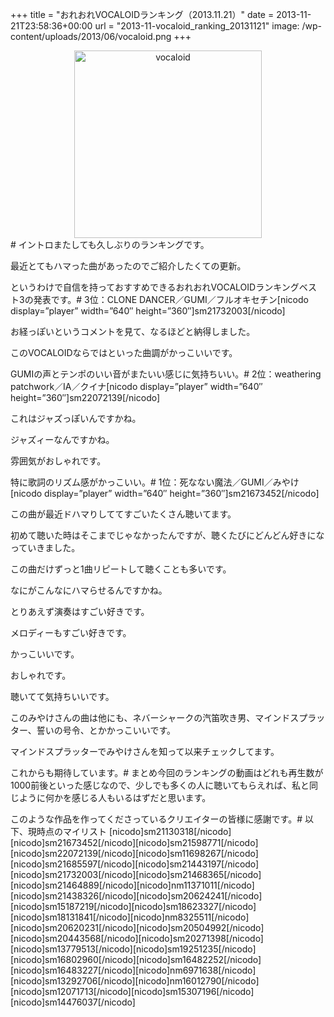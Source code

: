 +++
title = "おれおれVOCALOIDランキング（2013.11.21）"
date = 2013-11-21T23:58:36+00:00
url = "2013-11-vocaloid_ranking_20131121"
image: /wp-content/uploads/2013/06/vocaloid.png
+++
</p> <div style="text-align: center;">
  <img src="http://5000164.jp/wp-content/uploads/2013/06/vocaloid.png" alt="vocaloid" width="300" height="300" class="aligncenter size-full wp-image-774" srcset="http://5000164.jp/wp-content/uploads/2013/06/vocaloid.png 300w, http://5000164.jp/wp-content/uploads/2013/06/vocaloid-150x150.png 150w" sizes="(max-width: 300px) 100vw, 300px" />
</div></a># イントロまたしても久しぶりのランキングです。
  
最近とてもハマった曲があったのでご紹介したくての更新。
  
というわけで自信を持っておすすめできるおれおれVOCALOIDランキングベスト3の発表です。# 3位：CLONE DANCER／GUMI／フルオキセチン[nicodo display=&#8221;player&#8221; width=&#8221;640&#8243; height=&#8221;360&#8243;]sm21732003[/nicodo]
  
お経っぽいというコメントを見て、なるほどと納得しました。
  
このVOCALOIDならではといった曲調がかっこいいです。
  
GUMIの声とテンポのいい音がまたいい感じに気持ちいい。# 2位：weathering patchwork／IA／クイナ[nicodo display=&#8221;player&#8221; width=&#8221;640&#8243; height=&#8221;360&#8243;]sm22072139[/nicodo]
  
これはジャズっぽいんですかね。
  
ジャズィーなんですかね。
  
雰囲気がおしゃれです。
  
特に歌詞のリズム感がかっこいい。# 1位：死なない魔法／GUMI／みやけ[nicodo display=&#8221;player&#8221; width=&#8221;640&#8243; height=&#8221;360&#8243;]sm21673452[/nicodo]
  
この曲が最近ドハマりしててすごいたくさん聴いてます。
  
初めて聴いた時はそこまでじゃなかったんですが、聴くたびにどんどん好きになっていきました。
  
この曲だけずっと1曲リピートして聴くことも多いです。
  
なにがこんなにハマらせるんですかね。
  
とりあえず演奏はすごい好きです。
  
メロディーもすごい好きです。
  
かっこいいです。
  
おしゃれです。
  
聴いてて気持ちいいです。
  
このみやけさんの曲は他にも、ネバーシャークの汽笛吹き男、マインドスプラッター、誓いの号令、とかかっこいいです。
  
マインドスプラッターでみやけさんを知って以来チェックしてます。
  
これからも期待しています。# まとめ今回のランキングの動画はどれも再生数が1000前後といった感じなので、少しでも多くの人に聴いてもらえれば、私と同じように何かを感じる人もいるはずだと思います。
  
このような作品を作ってくださっているクリエイターの皆様に感謝です。# 以下、現時点のマイリスト \[nicodo]sm21130318[/nicodo\]\[nicodo\]sm21673452\[/nicodo\]\[nicodo\]sm21598771\[/nicodo\]\[nicodo\]sm22072139\[/nicodo\]\[nicodo\]sm11698267\[/nicodo\]\[nicodo\]sm21685597\[/nicodo\]\[nicodo\]sm21443197\[/nicodo\]\[nicodo\]sm21732003\[/nicodo\]\[nicodo\]sm21468365\[/nicodo\]\[nicodo\]sm21464889\[/nicodo\]\[nicodo\]nm11371011\[/nicodo\]\[nicodo\]sm21438326\[/nicodo\]\[nicodo\]sm20624241\[/nicodo\]\[nicodo\]sm15187219\[/nicodo\]\[nicodo\]sm18623327\[/nicodo\]\[nicodo\]sm18131841\[/nicodo\]\[nicodo\]nm8325511\[/nicodo\]\[nicodo\]sm20620231\[/nicodo\]\[nicodo\]sm20504992\[/nicodo\]\[nicodo\]sm20443568\[/nicodo\]\[nicodo\]sm20271398\[/nicodo\]\[nicodo\]sm13779513\[/nicodo\]\[nicodo\]sm19251235\[/nicodo\]\[nicodo\]sm16802960\[/nicodo\]\[nicodo\]sm16482252\[/nicodo\]\[nicodo\]sm16483227\[/nicodo\]\[nicodo\]nm6971638\[/nicodo\]\[nicodo\]sm13292706\[/nicodo\]\[nicodo\]nm16012790\[/nicodo\]\[nicodo\]sm12071713\[/nicodo\]\[nicodo\]sm15307196\[/nicodo\]\[nicodo\]sm14476037[/nicodo]